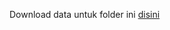 Download data untuk folder ini [disini](https://drive.google.com/drive/folders/15qbjkCO00NIBLrDmhEvcYQU3qeBhIMcU?usp=sharing)